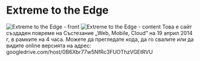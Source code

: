 # Extreme to the Edge
![Extreme to the Edge - front](http://i.imgur.com/IKGpcKt.png)
![Extreme to the Edge - content](http://i.imgur.com/XfNPCkc.jpg)
Това е сайт създаден повреме на Състезание „Web, Mobile, Cloud” на 19 април 2014 г, в рамките на 4 часа.
Можете да прегледате кода, да го свалите или да видите online версията на адрес:
googledrive.com/host/0B6Xbr77w5NfRc3FUOThzVGEtRVU
